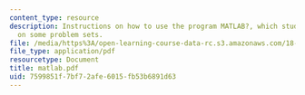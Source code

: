 ```yaml
---
content_type: resource
description: Instructions on how to use the program MATLAB?, which students must use
  on some problem sets.
file: /media/https%3A/open-learning-course-data-rc.s3.amazonaws.com/18-02-multivariable-calculus-fall-2007/7599851f7bf72afe6015fb53b6891d63_matlab.pdf
file_type: application/pdf
resourcetype: Document
title: matlab.pdf
uid: 7599851f-7bf7-2afe-6015-fb53b6891d63
---
```

